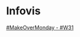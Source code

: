 # Infovis

<a href="https://alara00.github.io/Infovis/MakeOverMonday%20-%20%23W31.html"> #MakeOverMonday - #W31</a>
